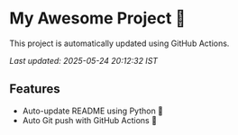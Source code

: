 # My Awesome Project 🚀

This project is automatically updated using GitHub Actions.

_Last updated: 2025-05-24 20:12:32 IST_

## Features
- Auto-update README using Python 🐍
- Auto Git push with GitHub Actions 🤖
